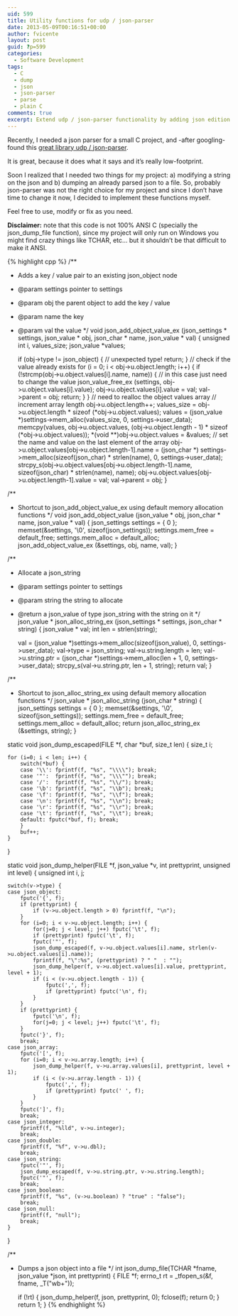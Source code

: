 ```yaml
---
uid: 599
title: Utility functions for udp / json-parser
date: 2013-05-09T00:16:51+00:00
author: fvicente
layout: post
guid: ?p=599
categories:
  - Software Development
tags:
  - C
  - dump
  - json
  - json-parser
  - parse
  - plain C
comments: true
excerpt: Extend udp / json-parser functionality by adding json edition capabilities
---
```

Recently, I needed a json parser for a small C project, and -after googling- found this <a href="https://github.com/udp/json-parser" title="udp / json-parser" target="_blank">great library udp / json-parser</a>.

It is great, because it does what it says and it&#8217;s really low-footprint.

Soon I realized that I needed two things for my project: a) modifying a string on the json and b) dumping an already parsed json to a file. So, probably json-parser was not the right choice for my project and since I don&#8217;t have time to change it now, I decided to implement these functions myself.

Feel free to use, modify or fix as you need.

<!--more-->

**Disclaimer:** note that this code is not 100% ANSI C (specially the json\_dump\_file function), since my project will only run on Windows you might find crazy things like TCHAR, etc&#8230; but it shouldn&#8217;t be that difficult to make it ANSI.

{% highlight cpp %}
/**
 * Adds a key / value pair to an existing json_object node
 * @param  settings	pointer to settings
 * @param  obj		the parent object to add the key / value
 * @param  name		the key
 * @param  val		the value
 */
void json_add_object_value_ex (json_settings * settings, json_value * obj, json_char * name, json_value * val)
{
	unsigned int i, values_size;
	json_value *values;

	if (obj->type != json_object) {
		// unexpected type!
		return;
	}
	// check if the value already exists
	for (i = 0; i < obj->u.object.length; i++) {
		if (!strcmp(obj->u.object.values[i].name, name)) {
			// in this case just need to change the value
			json_value_free_ex (settings, obj->u.object.values[i].value);
			obj->u.object.values[i].value = val;
			val->parent = obj;
			return;
		}
	}
	// need to realloc the object values array
	// increment array length
	obj->u.object.length++;
	values_size = obj->u.object.length * sizeof (*obj->u.object.values);
	values = (json_value *)settings->mem_alloc(values_size, 0, settings->user_data);
	memcpy(values, obj->u.object.values, (obj->u.object.length - 1) * sizeof (*obj->u.object.values));
	*(void **)obj->u.object.values = &values;
	// set the name and value on the last element of the array
	obj->u.object.values[obj->u.object.length-1].name = (json_char *) settings->mem_alloc(sizeof(json_char) * strlen(name), 0, settings->user_data);
	strcpy_s(obj->u.object.values[obj->u.object.length-1].name, sizeof(json_char) * strlen(name), name);
	obj->u.object.values[obj->u.object.length-1].value = val;
	val->parent = obj;
}

/**
 * Shortcut to json_add_object_value_ex using default memory allocation functions
 */
void json_add_object_value (json_value * obj, json_char * name, json_value * val)
{
	json_settings settings = { 0 };
	memset(&settings, '\0', sizeof(json_settings));
	settings.mem_free = default_free;
	settings.mem_alloc = default_alloc;
	json_add_object_value_ex (&settings, obj, name, val);
}

/**
 * Allocate a json_string
 * @param  settings	pointer to settings
 * @param  string	the string to allocate
 * @return a json_value of type json_string with the string on it
 */
json_value * json_alloc_string_ex (json_settings * settings, json_char * string)
{
	json_value * val;
	int len = strlen(string);

	val = (json_value *)settings->mem_alloc(sizeof(json_value), 0, settings->user_data);
	val->type = json_string;
	val->u.string.length = len;
	val->u.string.ptr = (json_char *)settings->mem_alloc(len + 1, 0, settings->user_data);
	strcpy_s(val->u.string.ptr, len + 1, string);
	return val;
}

/**
 * Shortcut to json_alloc_string_ex using default memory allocation functions
 */
json_value * json_alloc_string (json_char * string)
{
	json_settings settings = { 0 };
	memset(&settings, '\0', sizeof(json_settings));
	settings.mem_free = default_free;
	settings.mem_alloc = default_alloc;
	return json_alloc_string_ex (&settings, string);
}

static void json_dump_escaped(FILE *f, char *buf, size_t len)
{
	size_t	i;

	for (i=0; i < len; i++) {
		switch(*buf) {
		case '\\': fprintf(f, "%s", "\\\\"); break;
		case '"':  fprintf(f, "%s", "\\\""); break;
		case '/':  fprintf(f, "%s", "\\/"); break;
		case '\b': fprintf(f, "%s", "\\b"); break;
		case '\f': fprintf(f, "%s", "\\f"); break;
		case '\n': fprintf(f, "%s", "\\n"); break;
		case '\r': fprintf(f, "%s", "\\r"); break;
		case '\t': fprintf(f, "%s", "\\t"); break;
		default: fputc(*buf, f); break;
		}
		buf++;
	}
}

static void json_dump_helper(FILE *f, json_value *v, int prettyprint, unsigned int level)
{
	unsigned int		i, j;

	switch(v->type) {
	case json_object:
		fputc('{', f);
		if (prettyprint) {
			if (v->u.object.length > 0) fprintf(f, "\n");
		}
		for (i=0; i < v->u.object.length; i++) {
			for(j=0; j < level; j++) fputc('\t', f);
			if (prettyprint) fputc('\t', f);
			fputc('"', f);
			json_dump_escaped(f, v->u.object.values[i].name, strlen(v->u.object.values[i].name));
			fprintf(f, "\":%s", (prettyprint) ? " "  : "");
			json_dump_helper(f, v->u.object.values[i].value, prettyprint, level + 1);
			if (i < (v->u.object.length - 1)) {
				fputc(',', f);
				if (prettyprint) fputc('\n', f);
			}
		}
		if (prettyprint) {
			fputc('\n', f);
			for(j=0; j < level; j++) fputc('\t', f);
		}
		fputc('}', f);
		break;
	case json_array:
		fputc('[', f);
		for (i=0; i < v->u.array.length; i++) {
			json_dump_helper(f, v->u.array.values[i], prettyprint, level + 1);
			if (i < (v->u.array.length - 1)) {
				fputc(',', f);
				if (prettyprint) fputc(' ', f);
			}
		}
		fputc(']', f);
		break;
	case json_integer:
		fprintf(f, "%lld", v->u.integer);
		break;
	case json_double:
		fprintf(f, "%f", v->u.dbl);
		break;
	case json_string:
		fputc('"', f);
		json_dump_escaped(f, v->u.string.ptr, v->u.string.length);
		fputc('"', f);
		break;
	case json_boolean:
		fprintf(f, "%s", (v->u.boolean) ? "true" : "false");
		break;
	case json_null:
		fprintf(f, "null");
		break;
	}
}

/**
 * Dumps a json object into a file
 */
int json_dump_file(TCHAR *fname, json_value *json, int prettyprint)
{
	FILE		*f;
	errno_t		rt = _tfopen_s(&f, fname, _T("wb+"));

	if (!rt) {
		json_dump_helper(f, json, prettyprint, 0);
		fclose(f);
		return 0;
	}
	return 1;
}
{% endhighlight %}
